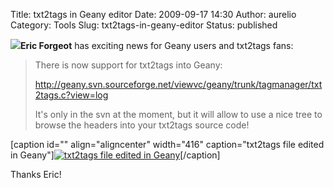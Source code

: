Title: txt2tags in Geany editor
Date: 2009-09-17 14:30
Author: aurelio
Category: Tools
Slug: txt2tags-in-geany-editor
Status: published

![](http://txt2tags.org/team/img/eric.jpg)**Eric Forgeot**
has exciting news for Geany users and txt2tags fans:

> There is now support for txt2tags into Geany:  
>
> <http://geany.svn.sourceforge.net/viewvc/geany/trunk/tagmanager/txt2tags.c?view=log>
>
> It's only in the svn at the moment, but it will allow to use a nice
> tree to browse the headers into your txt2tags source code!

[caption id="" align="aligncenter" width="416" caption="txt2tags file
edited in Geany"][![txt2tags file edited in
Geany](http://anamnese.online.fr/site2/esclinux/kde_geany_t2t.png "txt2tags file edited in Geany")](http://anamnese.online.fr/site2/esclinux/kde_geany_t2t.png)[/caption]

Thanks Eric!
